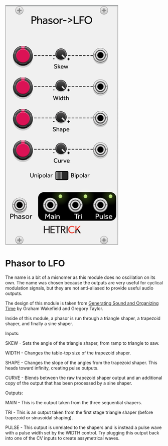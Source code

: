 ![Module](../Images/Modules/PhasorLFO.png)

# Phasor to LFO

The name is a bit of a misnomer as this module does no oscillation on its own. The name was chosen because the outputs are very useful for cyclical modulation signals, but they are not anti-aliased to provide useful audio outputs.

The design of this module is taken from [Generating Sound and Organizing Time](https://cycling74.com/books/go) by Graham Wakefield and Gregory Taylor.

Inside of this module, a phasor is run through a triangle shaper, a trapezoid shaper, and finally a sine shaper.

Inputs:

SKEW - Sets the angle of the triangle shaper, from ramp to triangle to saw.

WIDTH - Changes the table-top size of the trapezoid shaper.

SHAPE - Changes the slope of the angles from the trapezoid shaper. This heads toward infinity, creating pulse outputs.

CURVE - Blends between the raw trapezoid shaper output and an additional copy of the output that has been processed by a sine shaper.


Outputs:

MAIN - This is the output taken from the three sequential shapers.

TRI - This is an output taken from the first stage triangle shaper (before trapezoid or sinusoidal shaping).

PULSE - This output is unrelated to the shapers and is instead a pulse wave with a pulse width set by the WIDTH control. Try plugging this output back into one of the CV inputs to create assymetrical waves.